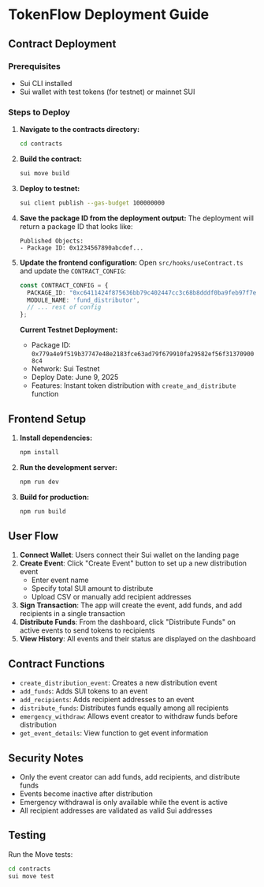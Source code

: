 # TokenFlow Deployment Guide

## Contract Deployment

### Prerequisites
- Sui CLI installed
- Sui wallet with test tokens (for testnet) or mainnet SUI

### Steps to Deploy

1. **Navigate to the contracts directory:**
   ```bash
   cd contracts
   ```

2. **Build the contract:**
   ```bash
   sui move build
   ```

3. **Deploy to testnet:**
   ```bash
   sui client publish --gas-budget 100000000
   ```

4. **Save the package ID from the deployment output:**
   The deployment will return a package ID that looks like:
   ```
   Published Objects:
   - Package ID: 0x1234567890abcdef...
   ```

5. **Update the frontend configuration:**
   Open `src/hooks/useContract.ts` and update the `CONTRACT_CONFIG`:
   ```typescript
   const CONTRACT_CONFIG = {
     PACKAGE_ID: "0xc6411424f875636bb79c402447cc3c68b8dddf0ba9feb97f7e2abdb03ca78bc5", // <-- Testnet deployment
     MODULE_NAME: 'fund_distributor',
     // ... rest of config
   };
   ```
   
   **Current Testnet Deployment:**
   - Package ID: `0x779a4e9f519b37747e48e2183fce63ad79f679910fa29582ef56f313709008c4`
   - Network: Sui Testnet
   - Deploy Date: June 9, 2025
   - Features: Instant token distribution with `create_and_distribute` function

## Frontend Setup

1. **Install dependencies:**
   ```bash
   npm install
   ```

2. **Run the development server:**
   ```bash
   npm run dev
   ```

3. **Build for production:**
   ```bash
   npm run build
   ```

## User Flow

1. **Connect Wallet**: Users connect their Sui wallet on the landing page
2. **Create Event**: Click "Create Event" button to set up a new distribution event
   - Enter event name
   - Specify total SUI amount to distribute
   - Upload CSV or manually add recipient addresses
3. **Sign Transaction**: The app will create the event, add funds, and add recipients in a single transaction
4. **Distribute Funds**: From the dashboard, click "Distribute Funds" on active events to send tokens to recipients
5. **View History**: All events and their status are displayed on the dashboard

## Contract Functions

- `create_distribution_event`: Creates a new distribution event
- `add_funds`: Adds SUI tokens to an event
- `add_recipients`: Adds recipient addresses to an event
- `distribute_funds`: Distributes funds equally among all recipients
- `emergency_withdraw`: Allows event creator to withdraw funds before distribution
- `get_event_details`: View function to get event information

## Security Notes

- Only the event creator can add funds, add recipients, and distribute funds
- Events become inactive after distribution
- Emergency withdrawal is only available while the event is active
- All recipient addresses are validated as valid Sui addresses

## Testing

Run the Move tests:
```bash
cd contracts
sui move test
```